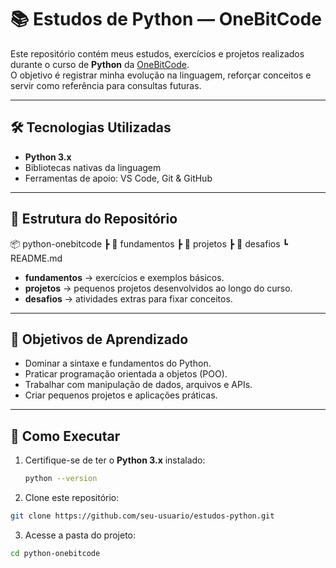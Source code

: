 # 📚 Estudos de Python — OneBitCode

Este repositório contém meus estudos, exercícios e projetos realizados durante o curso de **Python** da [OneBitCode](https://onebitcode.com/).  
O objetivo é registrar minha evolução na linguagem, reforçar conceitos e servir como referência para consultas futuras.

---

## 🛠️ Tecnologias Utilizadas
- **Python 3.x**
- Bibliotecas nativas da linguagem
- Ferramentas de apoio: VS Code, Git & GitHub

---

## 📂 Estrutura do Repositório
📦 python-onebitcode
┣ 📁 fundamentos
┣ 📁 projetos
┣ 📁 desafios
┗ README.md

- **fundamentos** → exercícios e exemplos básicos.
- **projetos** → pequenos projetos desenvolvidos ao longo do curso.
- **desafios** → atividades extras para fixar conceitos.

---

## 🎯 Objetivos de Aprendizado
- Dominar a sintaxe e fundamentos do Python.
- Praticar programação orientada a objetos (POO).
- Trabalhar com manipulação de dados, arquivos e APIs.
- Criar pequenos projetos e aplicações práticas.

---

## 🚀 Como Executar
1. Certifique-se de ter o **Python 3.x** instalado:
   ```bash
   python --version
   
2. Clone este repositório:
```bash
git clone https://github.com/seu-usuario/estudos-python.git
````

3. Acesse a pasta do projeto:
```bash
cd python-onebitcode
```

